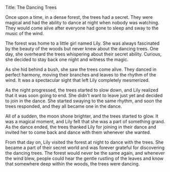 Title: The Dancing Trees

Once upon a time, in a dense forest, the trees had a secret. They were magical and had the ability to dance at night when nobody was watching. They would come alive after everyone had gone to sleep and sway to the music of the wind.

The forest was home to a little girl named Lily. She was always fascinated by the beauty of the woods but never knew about the dancing trees. One day, she overheard the trees whispering about their secret ability. Curious, she decided to stay back one night and witness the magic.

As she hid behind a bush, she saw the trees come alive. They danced in perfect harmony, moving their branches and leaves to the rhythm of the wind. It was a spectacular sight that left Lily completely mesmerized.

As the night progressed, the trees started to slow down, and Lily realized that it was soon going to end. She didn't want to leave just yet and decided to join in the dance. She started swaying to the same rhythm, and soon the trees responded, and they all became one in the dance.

All of a sudden, the moon shone brighter, and the trees started to glow. It was a magical moment, and Lily felt that she was a part of something grand. As the dance ended, the trees thanked Lily for joining in their dance and invited her to come back and dance with them whenever she wanted.

From that day on, Lily visited the forest at night to dance with the trees. She became a part of their secret world and was forever grateful for discovering the dancing trees. The forest would never be the same again, and whenever the wind blew, people could hear the gentle rustling of the leaves and know that somewhere deep within the woods, the trees were dancing.